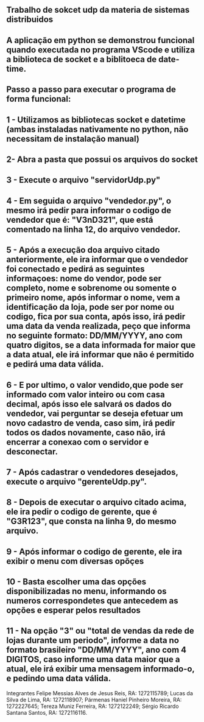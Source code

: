 ## Trabalho de sokcet udp da materia de sistemas distribuidos

## A aplicação em python se demonstrou funcional quando executada no programa VScode e utiliza a biblioteca de socket e a biblitoeca de date-time.

## Passo a passo para executar o programa de forma funcional:

## 1 - Utilizamos as bibliotecas socket e datetime (ambas instaladas nativamente no python, não necessitam de instalação manual)

## 2- Abra a pasta que possui os arquivos do socket

## 3 - Execute o arquivo "servidorUdp.py"

## 4 - Em seguida o arquivo "vendedor.py", o mesmo irá pedir para informar o codigo de vendedor que é: "V3nD321", que está comentado na linha 12, do arquivo vendedor.

## 5 - Após a execução doa arquivo citado anteriormente, ele ira informar que o vendedor foi conectado e pedirá as seguintes informaçoes: nome do vendor, pode ser completo, nome e sobrenome ou somente o primeiro nome, após informar o nome, vem a identificação da loja, pode ser por nome ou codigo, fica por sua conta, após isso, irá pedir uma data da venda realizada, peço que informa no seguinte formato: DD/MM/YYYY, ano com quatro digitos, se a data informada for maior que a data atual, ele irá informar que não é permitido e pedirá uma data válida.

## 6 - E por ultimo, o valor vendido,que pode ser informado com valor inteiro ou com casa decimal, após isso ele salvará os dados do vendedor, vai perguntar se deseja efetuar um novo cadastro de venda, caso sim, irá pedir todos os dados novamente, caso não, irá encerrar a conexao com o servidor e desconectar.

## 7 - Após cadastrar o vendedores desejados, execute o arquivo "gerenteUdp.py".

## 8 - Depois de executar o arquivo citado acima, ele ira pedir o codigo de gerente, que é "G3R123", que consta na linha 9, do mesmo arquivo.

## 9 - Após informar o codigo de gerente, ele ira exibir o menu com diversas opõçes

## 10 - Basta escolher uma das opções disponibilizadas no menu, informando os numeros correspondetes que antecedem as opções e esperar pelos resultados

## 11 - Na opção "3" ou "total de vendas da rede de lojas durante um periodo", informe a data no formato brasileiro "DD/MM/YYYY", ano com 4 DIGITOS, caso informe uma data maior que a atual, ele irá exibir uma mensagem informado-o, e pedindo uma data válida.

Integrantes
Felipe Messias Alves de Jesus Reis, RA: 1272115789;
Lucas da Silva de Lima, RA: 1272118907;
Pármenas Haniel Pinheiro Moreira, RA: 1272227645;
Tereza Muniz Ferreira, RA: 1272122249;
Sérgio Ricardo Santana Santos, RA: 1272116116.
